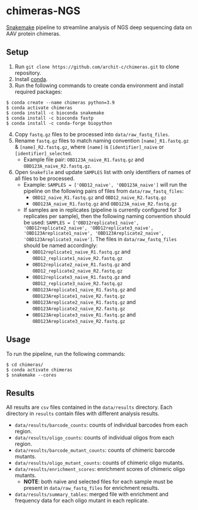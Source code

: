 # chimeras-NGS
[Snakemake](https://snakemake.github.io/) pipeline to streamline analysis of NGS deep sequencing data on AAV protein chimeras.

## Setup
1. Run `git clone https://github.com/archit-c/chimeras.git` to clone repository.
2. Install [conda](https://conda.io/projects/conda/en/latest/user-guide/install/index.html#regular-installation).
3. Run the following commands to create conda environment and install required packages:
```
$ conda create --name chimeras python=3.9
$ conda activate chimeras
$ conda install -c bioconda snakemake
$ conda install -c bioconda fastp
$ conda install -c conda-forge biopython
```
4. Copy `fastq.gz` files to be processed into `data/raw_fastq_files`.
5. Rename `fastq.gz` files to match naming convention `[name]_R1.fastq.gz` & `[name]_R2.fastq.gz`, where `[name]` is `[identifier]_naive` or `[identifier]_selected`.
    - Example file pair: `OBD123A_naive_R1.fastq.gz` and `OBD123A_naive_R2.fastq.gz`.
6. Open `Snakefile`  and update `SAMPLES` list with only identifiers of names of all files to be processed.
    - Example: `SAMPLES = ['OBD12_naive', 'OBD123A_naive']` will run the pipeline on the following pairs of files from `data/raw_fastq_files`:
        - `OBD12_naive_R1.fastq.gz` and `OBD12_naive_R2.fastq.gz`
        - `OBD123A_naive_R1.fastq.gz` and `OBD123A_naive_R2.fastq.gz`
    - If samples are in replicates (pipeline is currently configured for 3 replicates per sample), then the following naming convention should be used: `SAMPLES = ['OBD12replicate1_naive', 'OBD12replicate2_naive', 'OBD12replicate3_naive', 'OBD123Areplicate1_naive', 'OBD123Areplicate2_naive', 'OBD123Areplicate3_naive']`. The files in `data/raw_fastq_files` should be named accordingly:
        - `OBD12replicate1_naive_R1.fastq.gz` and `OBD12_replicate1_naive_R2.fastq.gz`
        - `OBD12replicate2_naive_R1.fastq.gz` and `OBD12_replicate2_naive_R2.fastq.gz`
        - `OBD12replicate3_naive_R1.fastq.gz` and `OBD12_replicate3_naive_R2.fastq.gz`
        - `OBD123Areplicate1_naive_R1.fastq.gz` and `OBD123Areplicate1_naive_R2.fastq.gz`
        - `OBD123Areplicate2_naive_R1.fastq.gz` and `OBD123Areplicate2_naive_R2.fastq.gz`
        - `OBD123Areplicate3_naive_R1.fastq.gz` and `OBD123Areplicate3_naive_R2.fastq.gz`

## Usage
To run the pipeline, run the following commands:
```
$ cd chimeras/
$ conda activate chimeras
$ snakemake --cores
```

## Results
All results are `csv` files contained in the `data/results` directory. Each directory in `results` contain files with different analysis results.
- `data/results/barcode_counts`: counts of individual barcodes from each region.
- `data/results/oligo_counts`: counts of individual oligos from each region.
- `data/results/barcode_mutant_counts`: counts of chimeric barcode mutants.
- `data/results/oligo_mutant_counts`: counts of chimeric oligo mutants.
- `data/results/enrichment_scores`: enrichment scores of chimeric oligo mutants.
    - **NOTE**: both naive and selected files for each sample must be present in `data/raw_fastq_files` for enrichment results.
- `data/results/summary_tables`: merged file with enrichment and frequency data for each oligo mutant in each replicate.
